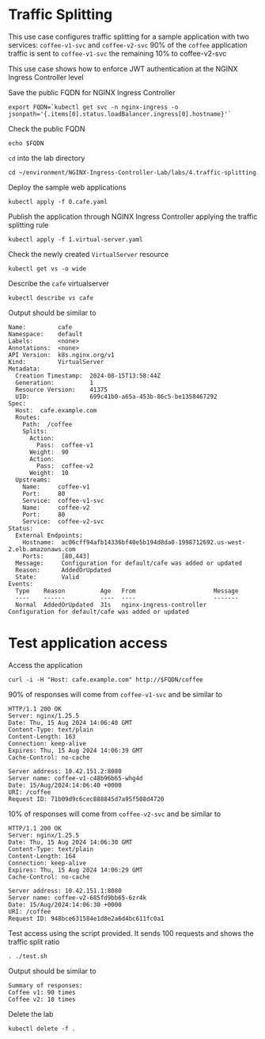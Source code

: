 # Traffic Splitting

This use case configures traffic splitting for a sample application with two services: `coffee-v1-svc` and `coffee-v2-svc`
90% of the `coffee` application traffic is sent to `coffee-v1-svc` the remaining 10% to coffee-v2-svc

This use case shows how to enforce JWT authentication at the NGINX Ingress Controller level

Save the public FQDN for NGINX Ingress Controller
```code
export FQDN=`kubectl get svc -n nginx-ingress -o jsonpath='{.items[0].status.loadBalancer.ingress[0].hostname}'`
```

Check the public FQDN
```code
echo $FQDN
```

`cd` into the lab directory
```code
cd ~/environment/NGINX-Ingress-Controller-Lab/labs/4.traffic-splitting
```

Deploy the sample web applications
```code
kubectl apply -f 0.cafe.yaml
```

Publish the application through NGINX Ingress Controller applying the traffic splitting rule
```code
kubectl apply -f 1.virtual-server.yaml
```

Check the newly created `VirtualServer` resource
```code
kubectl get vs -o wide
```

Describe the `cafe` virtualserver
```code
kubectl describe vs cafe
```

Output should be similar to
```
Name:         cafe
Namespace:    default
Labels:       <none>
Annotations:  <none>
API Version:  k8s.nginx.org/v1
Kind:         VirtualServer
Metadata:
  Creation Timestamp:  2024-08-15T13:58:44Z
  Generation:          1
  Resource Version:    41375
  UID:                 699c41b0-a65a-453b-86c5-be1358467292
Spec:
  Host:  cafe.example.com
  Routes:
    Path:  /coffee
    Splits:
      Action:
        Pass:  coffee-v1
      Weight:  90
      Action:
        Pass:  coffee-v2
      Weight:  10
  Upstreams:
    Name:     coffee-v1
    Port:     80
    Service:  coffee-v1-svc
    Name:     coffee-v2
    Port:     80
    Service:  coffee-v2-svc
Status:
  External Endpoints:
    Hostname:  ac06cff94afb14336bf40e5b194d8da0-1998712692.us-west-2.elb.amazonaws.com
    Ports:     [80,443]
  Message:     Configuration for default/cafe was added or updated 
  Reason:      AddedOrUpdated
  State:       Valid
Events:
  Type    Reason          Age   From                      Message
  ----    ------          ----  ----                      -------
  Normal  AddedOrUpdated  31s   nginx-ingress-controller  Configuration for default/cafe was added or updated
```

# Test application access

Access the application
```code
curl -i -H "Host: cafe.example.com" http://$FQDN/coffee
```

90% of responses will come from `coffee-v1-svc` and be similar to
```
HTTP/1.1 200 OK
Server: nginx/1.25.5
Date: Thu, 15 Aug 2024 14:06:40 GMT
Content-Type: text/plain
Content-Length: 163
Connection: keep-alive
Expires: Thu, 15 Aug 2024 14:06:39 GMT
Cache-Control: no-cache

Server address: 10.42.151.2:8080
Server name: coffee-v1-c48b96b65-whg4d
Date: 15/Aug/2024:14:06:40 +0000
URI: /coffee
Request ID: 71b09d9c6cec888845d7a95f508d4720
```

10% of responses will come from `coffee-v2-svc` and be similar to
```
HTTP/1.1 200 OK
Server: nginx/1.25.5
Date: Thu, 15 Aug 2024 14:06:30 GMT
Content-Type: text/plain
Content-Length: 164
Connection: keep-alive
Expires: Thu, 15 Aug 2024 14:06:29 GMT
Cache-Control: no-cache

Server address: 10.42.151.1:8080
Server name: coffee-v2-685fd9bb65-6zr4k
Date: 15/Aug/2024:14:06:30 +0000
URI: /coffee
Request ID: 948bce631584e1d8e2a6d4bc611fc0a1
```

Test access using the script provided. It sends 100 requests and shows the traffic split ratio
```code
. ./test.sh
```

Output should be similar to
```
Summary of responses:
Coffee v1: 90 times
Coffee v2: 10 times
```

Delete the lab

```code
kubectl delete -f .
```
